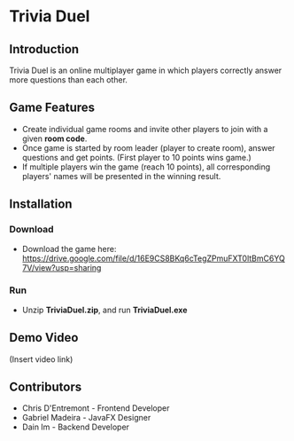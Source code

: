 # Trivia Duel
## Introduction
Trivia Duel is an online multiplayer game in which players correctly answer more questions than each other.

## Game Features
- Create individual game rooms and invite other players to join with a given **room code**.
- Once game is started by room leader (player to create room), answer questions and get points. (First player to 10 points wins game.)
- If multiple players win the game (reach 10 points), all corresponding players' names will be presented in the winning result.

## Installation
### Download
- Download the game here: https://drive.google.com/file/d/16E9CS8BKq6cTegZPmuFXT0ltBmC6YQ7V/view?usp=sharing
### Run
- Unzip **TriviaDuel.zip**, and run **TriviaDuel.exe**
## Demo Video
(Insert video link)
## Contributors
- Chris D'Entremont - Frontend Developer
- Gabriel Madeira - JavaFX Designer
- Dain Im - Backend Developer
